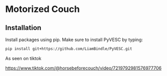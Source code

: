 # Motorized Couch

## Installation

Install packages using pip.
Make sure to install PyVESC by typing:
```bash
pip install git+https://github.com/LiamBindle/PyVESC.git
```

As seen on tiktok

https://www.tiktok.com/@horsebeforecouch/video/7219792981576977706
